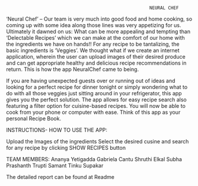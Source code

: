                                                           
                                                          
                                                          NEURAL CHEF                                                             
                                         
‘Neural Chef’ – Our team is very much into good food and home cooking, so coming up with some idea along those lines was very appetizing for us. Ultimately it dawned on us: What can be more appealing and tempting than ‘Delectable Recipes’ which we can make at the comfort of our home with the ingredients we have on hands!! For any recipe to be tantalizing, the basic ingredients is ‘Veggies’. We thought what if we create an internet application, wherein the user can upload images of their desired produce and can get appropriate healthy and delicious recipe recommendations in return. This is how the app NeuralChef came to being.

If you are having unexpected guests over or running out of ideas and looking for a perfect recipe for dinner tonight or simply wondering what to do with all those veggies just sitting around in your refrigerator, this app gives you the perfect solution. The app allows for easy recipe search also featuring a filter option for cuisine-based recipes. You will now be able to cook from your phone or computer with ease. Think of this app as your personal Recipe Book.

INSTRUCTIONS- HOW TO USE THE APP:

Upload the Images of the ingredients
Select the desired cusine and search for any recipe by clicking SHOW RECIPES button

TEAM MEMBERS:
Ananya Yetigadda
Gabriela Cantu
Shruthi Elkal
Subha Prashanth
Trupti Samant
Tinku Supakar

The detailed report can be found at Readme
